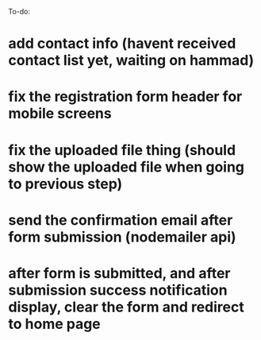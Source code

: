 To-do:

# add contact info (havent received contact list yet, waiting on hammad)

# fix the registration form header for mobile screens

# fix the uploaded file thing (should show the uploaded file when going to previous step)

# send the confirmation email after form submission (nodemailer api)

# after form is submitted, and after submission success notification display, clear the form and redirect to home page
